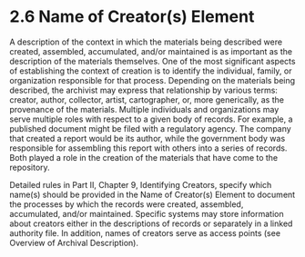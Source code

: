 # 2.6  Name of Creator(s) Element


A description of the context in which the materials being described were created, assembled, accumulated, and/or maintained is as important as the description of the materials themselves.  One of the most significant aspects of establishing the context of creation is to identify the individual, family, or organization responsible for that process.  Depending on the materials being described, the archivist may express that relationship by various terms:  creator, author, collector, artist, cartographer, or, more generically, as the provenance of the materials.  Multiple individuals and organizations may serve multiple roles with respect to a given body of records.  For example, a published document might be filed with a regulatory agency.  The company that created a report would be its author, while the government body was responsible for assembling this report with others into a series of records.  Both played a role in the creation of the materials that have come to the repository.

Detailed rules in Part II, Chapter 9, Identifying Creators, specify which name(s) should be provided in the Name of Creator(s) Element to document the processes by which the records were created, assembled, accumulated, and/or maintained.  Specific systems may store information about creators either in the descriptions of records or separately in a linked authority file.  In addition, names of creators serve as access points (see Overview of Archival Description).



